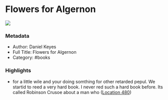 # Flowers for Algernon

![](https://images-na.ssl-images-amazon.com/images/I/41SKW4hmj8L._SL2000_.jpg)

### Metadata

- Author: Daniel Keyes
- Full Title: Flowers for Algernon
- Category: #books

### Highlights

- for a little wile and your doing somthing for other retarded pepul. We startid to reed a very hard book. I never red such a hard book before. Its called Robinson Crusoe about a man who ([Location 480](https://readwise.io/to_kindle?action=open&asin=B009ZG6YPU&location=480))
